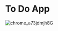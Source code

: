 # To Do App
![chrome_a73jdmjh8G](https://user-images.githubusercontent.com/60378820/88822407-a427a900-d1e5-11ea-864a-a5978252eb60.png)
